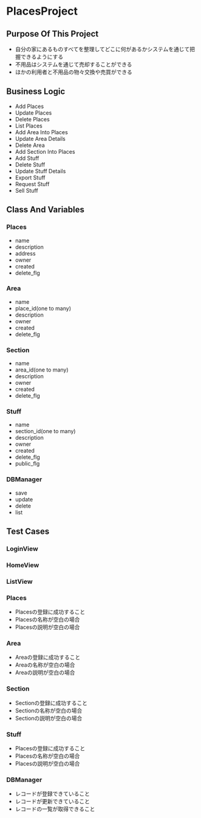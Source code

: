 # PlacesProject

## Purpose Of This Project

- 自分の家にあるものすべてを整理してどこに何があるかシステムを通じて把握できるようにする
- 不用品はシステムを通じて売却することができる
- ほかの利用者と不用品の物々交換や売買ができる

## Business Logic

- Add Places
- Update Places
- Delete Places
- List Places
- Add Area Into Places
- Update Area Details
- Delete Area
- Add Section Into Places
- Add Stuff
- Delete Stuff
- Update Stuff Details
- Export Stuff
- Request Stuff
- Sell Stuff


## Class And Variables

### Places
- name
- description
- address
- owner
- created
- delete_flg

### Area
- name
- place_id(one to many)
- description
- owner
- created
- delete_flg

### Section
- name
- area_id(one to many)
- description
- owner
- created
- delete_flg

### Stuff
- name
- section_id(one to many)
- description
- owner
- created
- delete_flg
- public_flg

### DBManager
- save
- update
- delete
- list

## Test Cases

### LoginView

### HomeView

### ListView


### Places
- Placesの登録に成功すること
- Placesの名称が空白の場合
- Placesの説明が空白の場合

### Area
- Areaの登録に成功すること
- Areaの名称が空白の場合
- Areaの説明が空白の場合

### Section
- Sectionの登録に成功すること
- Sectionの名称が空白の場合
- Sectionの説明が空白の場合

### Stuff
- Placesの登録に成功すること
- Placesの名称が空白の場合
- Placesの説明が空白の場合

### DBManager
- レコードが登録できていること
- レコードが更新できていること
- レコードの一覧が取得できること